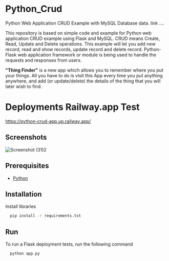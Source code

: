 # Python_Crud
Python Web Application CRUD Example with MySQL Database data.
link ....

This repository is based on simple code and example for Python web application CRUD example using Flask and MySQL. CRUD means Create, Read, Update and Delete operations. This example will let you add new record, read and show records, update record and delete record. Python-Flask web application framework or module is being used to handle the requests and responses from users. 

**"Thing Finder"** is a new app which allows you to remember where you put your things.
All you have to do is visit this App every time you put anything anywhere, and add (or update/delete) the details of the thing that you will later wish to find.

# Deployments Railway.app Test
https://python-crud-app.up.railway.app/

## Screenshots
![Screenshot (31)2](https://github.com/Dhanashrimachhi/Python_Crud/assets/90027812/82cf6bcf-f666-42b7-b02d-c754f63dc6f2)

## **Prerequisites**
 - [Python](https://www.python.org/downloads/)

## Installation
Install libraries 
```bash
  pip install -r requirements.txt
```
## Run
To run a Flask deployment tests, run the following command
```bash
  python app.py
```
